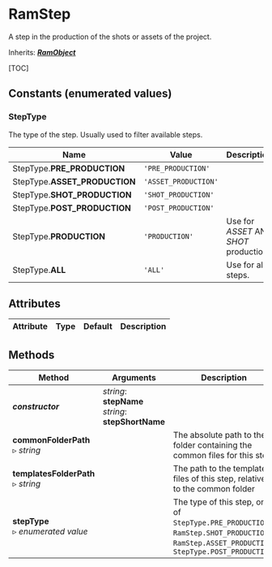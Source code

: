 # RamStep

A step in the production of the shots or assets of the project.

Inherits: [***RamObject***](ram_object.md)

[TOC]

## Constants (enumerated values)

### StepType

The type of the step. Usually used to filter available steps.

| Name | Value | Description |
| --- | --- | --- |
| StepType.**PRE_PRODUCTION** | `'PRE_PRODUCTION'` | |
| StepType.**ASSET_PRODUCTION** | `'ASSET_PRODUCTION'` | |
| StepType.**SHOT_PRODUCTION** | `'SHOT_PRODUCTION'` | |
| StepType.**POST_PRODUCTION** | `'POST_PRODUCTION'` | |
| StepType.**PRODUCTION** | `'PRODUCTION'` | Use for *ASSET* AND *SHOT* production. |
| StepType.**ALL** | `'ALL'` | Use for all steps. |


## Attributes

| Attribute | Type | Default | Description |
| --- | --- | --- | --- |

## Methods

| Method | Arguments | Description |
| --- | --- | --- |
| ***constructor*** | *string*: **stepName**<br />*string*: **stepShortName** | |
| **commonFolderPath**<br />▹ *string* | | The absolute path to the folder containing the common files for this step |
| **templatesFolderPath**<br />▹ *string* | | The path to the template files of this step, relative to the common folder |
| **stepType**<br />▹ *enumerated value* | | The type of this step, one of `StepType.PRE_PRODUCTION`, `RamStep.SHOT_PRODUCTION`, `RamStep.ASSET_PRODUCTION`, `StepType.POST_PRODUCTION`|